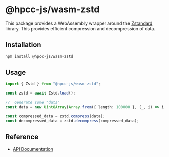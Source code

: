 # @hpcc-js/wasm-zstd

This package provides a WebAssembly wrapper around the [Zstandard](https://facebook.github.io/zstd/) library.  This provides efficient compression and decompression of data.

## Installation

```sh
npm install @hpcc-js/wasm-zstd
```

## Usage

```typescript
import { Zstd } from "@hpcc-js/wasm-zstd";

const zstd = await Zstd.load();

//  Generate some "data"
const data = new Uint8Array(Array.from({ length: 100000 }, (_, i) => i % 256));

const compressed_data = zstd.compress(data);
const decompressed_data = zstd.decompress(compressed_data);
```

## Reference

* [API Documentation](https://hpcc-systems.github.io/hpcc-js-wasm/zstd/src/zstd/classes/Zstd.html)
